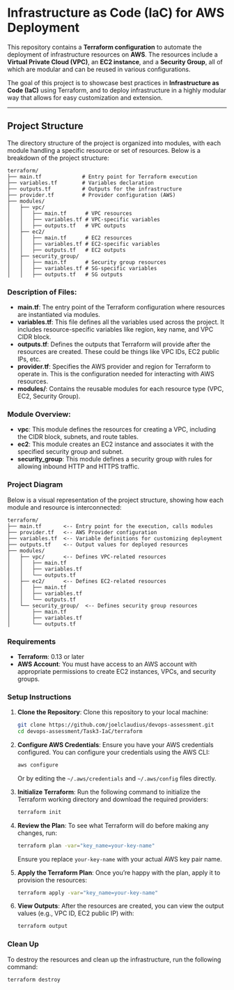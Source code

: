 # **Infrastructure as Code (IaC) for AWS Deployment**

This repository contains a **Terraform configuration** to automate the deployment of infrastructure resources on **AWS**. The resources include a **Virtual Private Cloud (VPC)**, an **EC2 instance**, and a **Security Group**, all of which are modular and can be reused in various configurations.

The goal of this project is to showcase best practices in **Infrastructure as Code (IaC)** using Terraform, and to deploy infrastructure in a highly modular way that allows for easy customization and extension.

---

## **Project Structure**

The directory structure of the project is organized into modules, with each module handling a specific resource or set of resources. Below is a breakdown of the project structure:

```plaintext
terraform/
├── main.tf             # Entry point for Terraform execution
├── variables.tf        # Variables declaration
├── outputs.tf          # Outputs for the infrastructure
├── provider.tf         # Provider configuration (AWS)
├── modules/
│   ├── vpc/
│   │   ├── main.tf      # VPC resources
│   │   ├── variables.tf # VPC-specific variables
│   │   ├── outputs.tf   # VPC outputs
│   ├── ec2/
│   │   ├── main.tf      # EC2 resources
│   │   ├── variables.tf # EC2-specific variables
│   │   ├── outputs.tf   # EC2 outputs
│   ├── security_group/
│   │   ├── main.tf      # Security group resources
│   │   ├── variables.tf # SG-specific variables
│   │   ├── outputs.tf   # SG outputs

```

### Description of Files:

- **main.tf**: The entry point of the Terraform configuration where resources are instantiated via modules.
- **variables.tf**: This file defines all the variables used across the project. It includes resource-specific variables like region, key name, and VPC CIDR block.
- **outputs.tf**: Defines the outputs that Terraform will provide after the resources are created. These could be things like VPC IDs, EC2 public IPs, etc.
- **provider.tf**: Specifies the AWS provider and region for Terraform to operate in. This is the configuration needed for interacting with AWS resources.
- **modules/**: Contains the reusable modules for each resource type (VPC, EC2, Security Group).

### Module Overview:

- **vpc**: This module defines the resources for creating a VPC, including the CIDR block, subnets, and route tables.
- **ec2**: This module creates an EC2 instance and associates it with the specified security group and subnet.
- **security_group**: This module defines a security group with rules for allowing inbound HTTP and HTTPS traffic.

### Project Diagram

Below is a visual representation of the project structure, showing how each module and resource is interconnected:

```plaintext
terraform/
├── main.tf       <-- Entry point for the execution, calls modules
├── provider.tf   <-- AWS Provider configuration
├── variables.tf  <-- Variable definitions for customizing deployment
├── outputs.tf    <-- Output values for deployed resources
├── modules/
│   ├── vpc/      <-- Defines VPC-related resources
│   │   ├── main.tf
│   │   ├── variables.tf
│   │   └── outputs.tf
│   ├── ec2/      <-- Defines EC2-related resources
│   │   ├── main.tf
│   │   ├── variables.tf
│   │   └── outputs.tf
│   └── security_group/  <-- Defines security group resources
│       ├── main.tf
│       ├── variables.tf
│       └── outputs.tf
```

### Requirements

- **Terraform**: 0.13 or later
- **AWS Account**: You must have access to an AWS account with appropriate permissions to create EC2 instances, VPCs, and security groups.

### Setup Instructions

1. **Clone the Repository**: Clone this repository to your local machine:

   ```bash
   git clone https://github.com/joelclaudius/devops-assessment.git
   cd devops-assessment/Task3-IaC/terraform
   ```

2. **Configure AWS Credentials**: Ensure you have your AWS credentials configured. You can configure your credentials using the AWS CLI:

   ```bash
   aws configure
   ```

   Or by editing the `~/.aws/credentials` and `~/.aws/config` files directly.

3. **Initialize Terraform**: Run the following command to initialize the Terraform working directory and download the required providers:

   ```bash
   terraform init
   ```

4. **Review the Plan**: To see what Terraform will do before making any changes, run:

   ```bash
   terraform plan -var="key_name=your-key-name"
   ```

   Ensure you replace `your-key-name` with your actual AWS key pair name.

5. **Apply the Terraform Plan**: Once you’re happy with the plan, apply it to provision the resources:

   ```bash
   terraform apply -var="key_name=your-key-name"
   ```

6. **View Outputs**: After the resources are created, you can view the output values (e.g., VPC ID, EC2 public IP) with:

   ```bash
   terraform output
   ```

### Clean Up

To destroy the resources and clean up the infrastructure, run the following command:

```bash
terraform destroy
```
